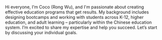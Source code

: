 Hi everyone, I’m Coco (Rong Wu), and I'm passionate about creating effective education programs that get results.  My background includes designing bootcamps and working with students across K-12, higher education, and adult learning – particularly within the Chinese education system. I’m excited to share my expertise and help you succeed.  Let’s start by discussing your individual goals.